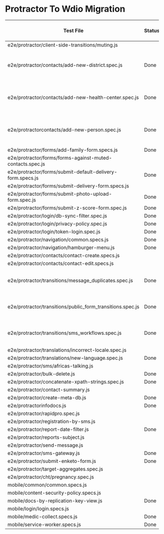 # Protractor To Wdio Migration

|Test File	|Status	|Owner	|Pull Request Link	|Notes	|
|---	|---	|---	|---	|---	|
|e2e/protractor/client-side-transitions/muting.js	|	|	|	|	|
|e2e/protractor/contacts/add-new-district.spec.js	|Done	|	|	|Already covered in new-lineage-spec|
|e2e/protractor/contacts/add-new-health-center.spec.js	|Done	|	|	|Already covered in new-lineage-spec	|
|e2e/protractorcontacts/add-new-person.spec.js	|Done	|	|	|Already covered in new-lineage-spec	|
|e2e/protractor/forms/add-family-form.specs.js	| Done | Bede |	[#7671](https://github.com/medic/cht-core/pull/7671) |	|
|e2e/protractor/forms/forms-against-muted-contacts.spec.js	|	|	|	|	|
|e2e/protractor/forms/submit-default-delivery-form.specs.js	|Done	|Diana |[#7596](https://github.com/medic/cht-core/pull/7596)|	|
|e2e/protractor/forms/submit-delivery-form.specs.js	|	|	|	|	|
|e2e/protractor/forms/submit-photo-upload-form.spec.js	|Done	|Diana	|[#7596](https://github.com/medic/cht-core/pull/7596)	|	|
|e2e/protractor/forms/submit-z-score-form.spec.js	|Done |Diana	|[#7596](https://github.com/medic/cht-core/pull/7596)	|	|
|e2e/protractor/login/db-sync-filter.spec.js	|Done	|	|	|	|
|e2e/protractor/login/privacy-policy.spec.js	|Done	|Nick	|[#7382](https://github.com/medic/cht-core/pull/7382)	|	|
|e2e/protractor/login/token-login.spec.js	|Done	|Bede	|[#7085](https://github.com/medic/cht-core/pull/7085)	|	|
|e2e/protractor/navigation/common.specs.js	|Done	|Meghna	|[#7308](https://github.com/medic/cht-core/pull/7308)	|	|
|e2e/protractor/navigation/hamburger-menu.js	|Done	|Meghna	|[#7308](https://github.com/medic/cht-core/pull/7308)	|	|
|e2e/protractor/contacts/contact-create.specs.js	|	|	|	|	|
|e2e/protractor/contacts/contact-edit.specs.js	|	|	|	|	|
|e2e/protractor/transitions/message_duplicates.spec.js	|Done	|	Bede|[#7316](https://github.com/medic/cht-core/pull/7316)	| Does not need browser	|
|e2e/protractor/transitions/public_form_transitions.spec.js	|Done	|	Bede|[#7316](https://github.com/medic/cht-core/pull/7316)	| Does not need browser	|
|e2e/protractor/transitions/sms_workflows.spec.js	|Done	|	Bede|[#7316](https://github.com/medic/cht-core/pull/7316)	| Does not need browser	|
|e2e/protractor/translations/incorrect-locale.spec.js	|	|	|	|	|
|e2e/protractor/translations/new-language.spec.js	|Done	|Bede	|[#7641](https://github.com/medic/cht-core/pull/7641)	|	|
|e2e/protractor/sms/africas-talking.js	|	|	|	|	|
|e2e/protractor/bulk-delete.js	|Done	|Bede	|[#7430](https://github.com/medic/cht-core/pull/7430)	|	|
|e2e/protractor/concatenate-xpath-strings.spec.js	|Done	|Bede	|[#7333](https://github.com/medic/cht-core/pull/7333)	|	|
|e2e/protractor/contact-summary.js	|	|	|	|	|
|e2e/protractor/create-meta-db.js	|Done	|Bede	|[#7408](https://github.com/medic/cht-core/pull/7408)	|	|
|e2e/protractorinfodocs.js	|Done	| Bede	|[#7318](https://github.com/medic/cht-core/pull/7318)	|	|
|e2e/protractor/rapidpro.spec.js	|	|	|	|	|
|e2e/protractor/registration-by-sms.js	|	|	|	|	|
|e2e/protractor/report-date-filter.js	|Done	|Bede	|[#7429](https://github.com/medic/cht-core/pull/7429)	|	|
|e2e/protractor/reports-subject.js	|	|	|	|	|
|e2e/protractor/send-message.js	|	|	|	|	|
|e2e/protractor/sms-gateway.js	|Done	|Nick	|[#7367](https://github.com/medic/cht-core/pull/7367)	|	|
|e2e/protractor/submit-enketo-form.js	|Done	|Bede	|[#7424](https://github.com/medic/cht-core/pull/7424)	|	|
|e2e/protractor/target-aggregates.spec.js	|	|	|	|	|
|e2e/protractor/cht/pregnancy.spec.js	|	|	|	|	|
|mobile/common/common.specs.js	|	|	|	|	|
|mobile/content-security-policy.specs.js	|	|	|	|	|
|mobile/docs-by-replication-key-view.js	|Done	|Bede	|[#7318](https://github.com/medic/cht-core/pull/7318)	|	|
|mobile/login/login.specs.js	|	|	|	|	|
|mobile/medic-collect.specs.js	| Done	|Bede	|[#7318](https://github.com/medic/cht-core/pull/7318)	|	|
|mobile/service-worker.specs.js	|Done	|Bede	|[#7318](https://github.com/medic/cht-core/pull/7318)	|	|
